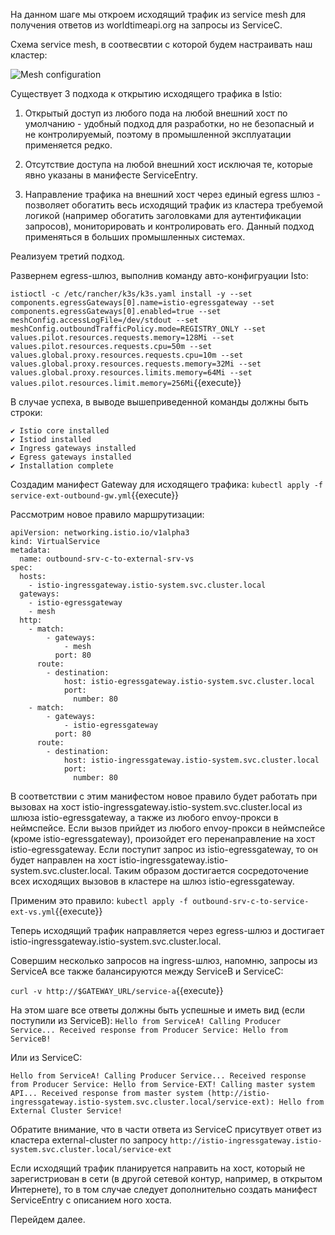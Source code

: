 На данном шаге мы откроем исходящий трафик из service mesh для получения ответов из worldtimeapi.org на запросы из ServiceC.

Схема service mesh, в соотвесвтии с которой будем настраивать наш кластер:

![Mesh configuration](../assets/sc2-4.png)

Существует 3 подхода к открытию исходящего трафика в Istio:

1) Открытый доступ из любого пода на любой внешний хост по умолчанию - удобный подход для разработки, но не безопасный и не контролируемый, поэтому в промышленной эксплуатации применяется редко.

2) Отсутствие доступа на любой внешний хост исключая те, которые явно указаны в манифесте ServiceEntry.

3) Направление трафика на внешний хост через единый egress шлюз - позволяет обогатить весь исходящий трафик из кластера требуемой логикой (например обогатить заголовками для аутентификации запросов), мониторировать и контролировать его. Данный подход применяться в больших промышленных системах.

Реализуем третий подход.

Развернем egress-шлюз, выполнив команду авто-конфигруации Isto:

`istioctl -c /etc/rancher/k3s/k3s.yaml install -y --set components.egressGateways[0].name=istio-egressgateway --set components.egressGateways[0].enabled=true --set meshConfig.accessLogFile=/dev/stdout --set meshConfig.outboundTrafficPolicy.mode=REGISTRY_ONLY --set values.pilot.resources.requests.memory=128Mi --set values.pilot.resources.requests.cpu=50m --set values.global.proxy.resources.requests.cpu=10m --set values.global.proxy.resources.requests.memory=32Mi --set values.global.proxy.resources.limits.memory=64Mi --set values.pilot.resources.limit.memory=256Mi`{{execute}}

В случае успеха, в выводе вышеприведенной команды должны быть строки:
```
✔ Istio core installed                                                        
✔ Istiod installed                                                            
✔ Ingress gateways installed                                                  
✔ Egress gateways installed                                                   
✔ Installation complete
```

Создадим манифест Gateway для исходящего трафика:
`kubectl apply -f service-ext-outbound-gw.yml`{{execute}}

Рассмотрим новое правило маршрутизации:
```
apiVersion: networking.istio.io/v1alpha3
kind: VirtualService
metadata:
  name: outbound-srv-c-to-external-srv-vs
spec:
  hosts:
    - istio-ingressgateway.istio-system.svc.cluster.local
  gateways:
    - istio-egressgateway
    - mesh
  http:
    - match:
        - gateways:
            - mesh
          port: 80
      route:
        - destination:
            host: istio-egressgateway.istio-system.svc.cluster.local
            port:
              number: 80
    - match:
        - gateways:
            - istio-egressgateway
          port: 80
      route:
        - destination:
            host: istio-ingressgateway.istio-system.svc.cluster.local
            port:
              number: 80
```

В соответствии с этим манифестом новое правило будет работать при вызовах на хост istio-ingressgateway.istio-system.svc.cluster.local из шлюза istio-egressgateway, а также из любого envoy-прокси в неймспейсе. Если вызов прийдет из любого envoy-прокси в неймспейсе (кроме istio-egressgateway), произойдет его перенаправление на хост istio-egressgateway. Если поступит запрос из istio-egressgateway, то он будет направлен на хост istio-ingressgateway.istio-system.svc.cluster.local. Таким образом достигается сосредоточение всех исходящих вызовов в кластере на шлюз istio-egressgateway.

Применим это правило:
`kubectl apply -f outbound-srv-c-to-service-ext-vs.yml`{{execute}}

Теперь исходящий трафик направляется через egress-шлюз и достигает istio-ingressgateway.istio-system.svc.cluster.local.

Совершим несколько запросов на ingress-шлюз, напомню, запросы из ServiceA все также балансируются между ServiceB и ServiceC:

`curl -v http://$GATEWAY_URL/service-a`{{execute}}

На этом шаге все ответы должны быть успешные и иметь вид (если поступили из ServiceB):
`Hello from ServiceA! Calling Producer Service... Received response from Producer Service: Hello from ServiceB!`

Или из ServiceC:
```
Hello from ServiceA! Calling Producer Service... Received response from Producer Service: Hello from Service-EXT! Calling master system API... Received response from master system (http://istio-ingressgateway.istio-system.svc.cluster.local/service-ext): Hello from External Cluster Service!
```

Обратите внимание, что в части ответа из ServiceC присутвует ответ из кластера external-cluster по запросу `http://istio-ingressgateway.istio-system.svc.cluster.local/service-ext`

Если исходящий трафик планируется направить на хост, который не зарегистриован в сети (в другой сетевой контур, например, в открытом Интернете), то в том случае следует дополнительно создать манифест ServiceEntry с описанием ного хоста.

Перейдем далее.